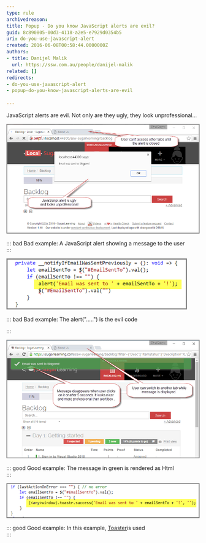 ```yaml
---
type: rule
archivedreason: 
title: Popup - Do you know JavaScript alerts are evil?
guid: 8c890805-00d3-4118-a2e5-e7929d0354b5
uri: do-you-use-javascript-alert
created: 2016-06-08T00:58:44.0000000Z
authors:
- title: Danijel Malik
  url: https://ssw.com.au/people/danijel-malik
related: []
redirects:
- do-you-use-javascript-alert
- popup-do-you-know-javascript-alerts-are-evil

---
```


JavaScript alerts are evil. Not only are they ugly, they look unprofessional...

<!--endintro-->



![](JS_Alert.png)


::: bad
Bad example: A JavaScript alert showing a message to the user  
:::



![](JSAlert_Code.png)


::: bad
Bad example: The alert(".....") is the evil code

:::



![](Toastr_Alert.png)


::: good
Good example: The message in green is rendered as Html  
:::



![](JS_Alert_2.png)


::: good
Good example: In this example, [Toaster](https://github.com/CodeSeven/toastr)is used  
:::
